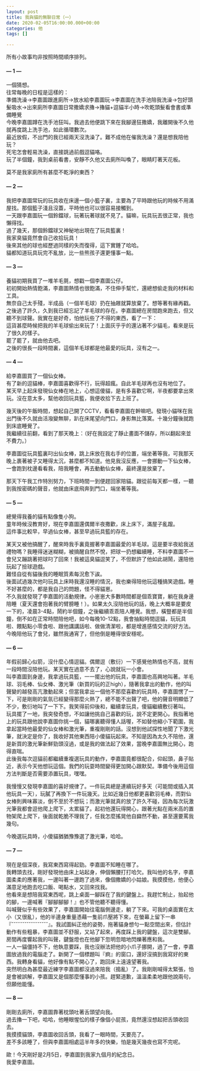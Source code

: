 ```yaml
---
layout: post
title: 我與貓的無聊日常（一）
date: 2020-02-05T16:00:00.000+00:00
categories: 他
tags: []

---
```

所有小故事均非按照時間順序排列。

#### — 1 —

一個猜想。  
往常每晚的日程是這樣的：  
準備洗澡→李嘉圖跟進廁所→放水給李嘉圖玩→李嘉圖在洗手池陪我洗澡→包好頭髮吸水→出來廁所李嘉圖日常撒嬌求擼→擼貓+逗貓半小時→吹乾頭髮看會書或準備睡覺  
今晚李嘉圖蹲在洗手池狂叫。我過去他便跳下來在我腳邊狂撒嬌，我離開後不久他就再度跳上洗手池，如此循環數次。  
最近放假，不出門的我已經兩天沒洗澡了。難不成他在催我洗澡？還是想我陪他玩？  
死宅怎會輕易洗澡，直接跳過前戲逗貓咯。  
玩了半個鐘，我到桌前看書，安靜不久他又去廁所叫喚了，眼睛盯著天花板。  
  
莫不是我家廁所有甚麼不乾淨的東西？

#### — 2 —

我把李嘉圖常玩的玩具收在床邊一個小籃子裏，主要為了平時跟他玩的時候不用滿屋找。那個籃子淺且沒蓋，平時他也可以很容易接觸到。  
一天跟李嘉圖玩一個鈴鐺球，玩著玩著球就不見了。貓嘛，玩具玩丟很正常，我也懶得找。  
過了幾天，那個鈴鐺球又神秘地出現在了玩具籃裏！  
我家臭貓竟然會自己收拾玩具！  
後來其他的球也經歷過同樣的失而復得，這下實錘了哈哈。  
貓都知道玩具玩完不亂放，比一些熊孩子還更懂事一點。

#### — 3 —

養貓初期我買了一堆羊毛氈，想戳一個李嘉圖公仔。  
初初開始熱情飽滿，李嘉圖熱情也很飽滿，不住伸手幫忙，還總想偷走我的材料和工具。  
無奈自己太手殘，半成品（一個羊毛球）扔在抽屜就算放棄了。想等著有緣再戳。  
之後過了許久，久到我已經忘記了羊毛球的存在。李嘉圖總在房間跑來跑去，但又聽不到球聲。我實在是好奇，怕他玩些了不得的東西，看了一下：  
這貨甚麼時候把我的羊毛球偷出來玩了！上面灰乎乎的還沾著不少貓毛，看來是玩了很久的樣子。  
罷了罷了，就由他去吧。  
之後的很長一段時間裏，這個羊毛球都是他最愛的玩具，沒有之一。

#### — 4 —

給李嘉圖買了一個仙女棒。  
有了新的逗貓棒，李嘉圖喜歡得不行，玩得超瘋。自此羊毛球再也沒有地位了。  
某天早上起床發現仙女棒在地上，心想這傻貓，是有多喜歡它啊，半夜都要拿出來玩。沒在意太多，幫他收回玩具籃，我便收拾下去上班了。  
  
幾天後的午飯時間，想起自己開了CCTV，看看李嘉圖在幹嘛吧。發現小貓咪在我出門後不久就由活潑變無聊，趴在床尾望向門口，身影無比落寞。十幾分鐘後就跑到床底睡覺了。  
我繼續往前翻，看到了那天晚上：（好在我設定了靜止畫面不儲存，所以翻起來並不費力。）  
  
李嘉圖從玩具籃裏叼出仙女棒，跳上床放在我右手的位置，端坐著等我，可我那天晚上裹著被子又睡得太沉，甚麼都不知道。他見我沒反應，一會挪動一下仙女棒，一會跑到枕邊看看我，陪我睡會，再去動動仙女棒，最終還是放棄了。  
  
那天下午我工作特別努力，下班時間一到便趕回家陪貓。跟從前每天都一樣，一聽到我按密碼的聲音，他就由床底飛奔到門口，端坐著等我。

#### — 5 —

總覺得我養的貓有點像隻小狗。  
童年時候沒教育好，現在李嘉圖還偶爾半夜撒歡，床上床下，滿屋子亂躥。  
這件事比較早，早過仙女棒，甚至早過玩具籃的存在。  
  
某天又被他搞醒了，醒來時我手裏竟握著李嘉圖最愛的羊毛球。這是要半夜給我送禮物嗎？我睡得迷迷糊糊，被搞醒自然不悅，把球一扔想繼續睡，不料李嘉圖不一會兒又蹦跳著把球叼了回來！我被這臭貓逗笑了，不但默許了他如此胡鬧，還陪他玩起了撿球遊戲。  
難怪自從有貓後我的睡眠質素每況愈下誒。  
後面試過幾次他叼玩具上床時我還沒睡的情況，我也樂得陪他玩這種搞笑遊戲。睡不好甚麼的，都是我自己的問題，怪不得貓崽。  
不久我就發現了李嘉圖的活動規律。小崽崽大多數時間都是個乖寶寶，躺在我身邊陪睡（夏天還會抱著我的臂膀睡！）。如果太久沒陪他玩的話，晚上大概率是要皮一下的，凌晨3-4點，鬧約半個鐘，之後繼續乖乖陪人睡覺。我想，橫豎都是半個鐘，倒不如在正常時間陪他吧，如今每晚10-12點，我會抽點時間逗貓，玩玩具啦、餵點點小零食啦、跟他講講話啦、做做清潔啦，都是增進感情交流的好方法。  
今晚陪他玩了會兒，雖然我通宵了，但他倒是睡得很安穩呢。

#### — 6 —

年假前歸心似箭，沒什麼心情逗貓。偶爾逗（敷衍）一下感覺他熱情也不高，就有一段時間沒陪他玩。某天實在過意不去了，心說就玩一小會。  
叫李嘉圖到身邊，我拿過玩具籃，一一擺出他的玩具，李嘉圖也高興地叫著。羊毛球、羽毛棒、仙女棒、激光筆（新買的玩的正high），隨著我拿出的動作，他的叫聲變的越發高亢激動起來；但當我拿出一個他不那麼喜歡的玩具時，李嘉圖愣了一下，可是剛剛的氣氛已經變得那麼火熱了，總不能不出聲了吧，他的聲音明顯低了不少，敷衍地叫了一下下。我笑得前仰後和，繼續拿玩具，傻貓繼續敷衍著叫。  
玩具擺了一地，我突發奇想，不如讓他挑自己喜歡的玩，說不定更開心。我指著地上的玩具跟他說李嘉圖你挑一個，貓哪裏聽得懂人話喔，不如替他縮小下範圍，我拿起當時他最愛的仙女棒和激光筆，重複剛剛的話。沒想到他試探性地聞了下激光筆，就決定是你了，我收好其他東西陪小傻貓玩起來。不知是因為太久不陪他，還是新買的激光筆新鮮勁頭沒過，或是我的做法起了效果，當晚李嘉圖無比開心，跑得直喘。  
此後我每次逗貓前都繼續重複選玩具的動作，李嘉圖竟都很配合，仰起頭，鼻子貼近，表示今天他想玩這個。我們的玩耍時間變得更加開心跟默契。準備今後用這個方法判斷是否需要添置玩具，嘿嘿。  
  
我慢慢又發現李嘉圖的喜好規律了。一件玩具總是連續玩好多天（可能間或插入其他玩具一天），玩膩了再換下一件玩幾天。比如近幾日他都更喜歡羽毛棒，而對仙女棒則興味寡淡，倒不至於不想玩；而激光筆就真的放了許久不碰，因為每次玩激光筆我都會逗他爬上爬下，太累貓了。起初他還玩得開心，跟著光點在兩米高的置物架爬上爬下，後面就乾脆不理我了，任我怎麼搖晃他自巋然不動，甚至還要罵我幾句。  
  
今晚選玩具時，小傻貓猶猶豫豫選了激光筆，哈哈。

#### — 7 —

現在是個深夜，我寫東西寫得起勁。李嘉圖不知睡在哪了。  
我轉頭去找，剛好發現他由床上站起身，伸個懶腰打打哈欠。我叫他的名字，李嘉圖柔柔的應著我，一邊叫著一邊跑了過來，像個撒嬌的小姑娘。我摸摸他，他便心滿意足地跑去吃口飯、喝點水，又回來找我。  
他看來是想陪我寫東西呢，跳上桌面一腳踩在了我的鍵盤上。我趕忙制止，抬起他的腳，一邊喊著『腳腳腳腳！』也不管他聽不聽得懂。  
叫喊聲似乎有些效果了，李嘉圖開始往電腦側邊走，躺了下來。可我的桌面實在太小（又很亂），他的半邊身重量憑藉一隻前爪壓將下來，在螢幕上留下一串『ˇˇˇˇˇˇˇˇˇˇˇˇˇˇˇˇˇ』。我試圖糾正他的姿勢，拖著貓身想勻一點空間出來，但估計動作有些粗暴，李嘉圖並不舒服，又站了起來，再度踩上我的鍵盤，這次是雙腳。房間再度響起我的叫聲，鍵盤燈也在他腳下忽明忽暗地閃爍著應和我。  
一人一貓僵持不下，他執意要踩，我也沒辦法把他的小爪子挪開，過了一會，李嘉圖放過我的電腦走了。新開了一個標題叫『痾』的窗口，還好沒搞到我寫好的東西。我轉身看貓，他好像有點不開心了，跑回床上遠遠望著我。  
突然明白為甚麼最近練字李嘉圖都沒過來陪我（搗亂）了。我剛剛喊得太緊張，怕是會被誤解，李嘉圖又是個那麼懂事的小孩。趕緊道歉，溫溫柔柔地跟他說兩句，但願他能懂。

#### — 8 —

剛剛去廁所，李嘉圖靠著枕頭吐著舌頭望向我。  
過去擼一下吧，哈哈，他睡眼惺忪的樣子像個小屁孩，竟然還沒想起把舌頭收回去。  
我摸摸貓頭，李嘉圖收回舌頭，我看了一眼時間，天要亮了。  
差不多該睡了，但與李嘉圖相處這半年多的快樂，怕是幾天幾夜也寫不完呢。  
  
歐！今天剛好是2月5日，李嘉圖到我家九個月的紀念日。  
我愛李嘉圖。